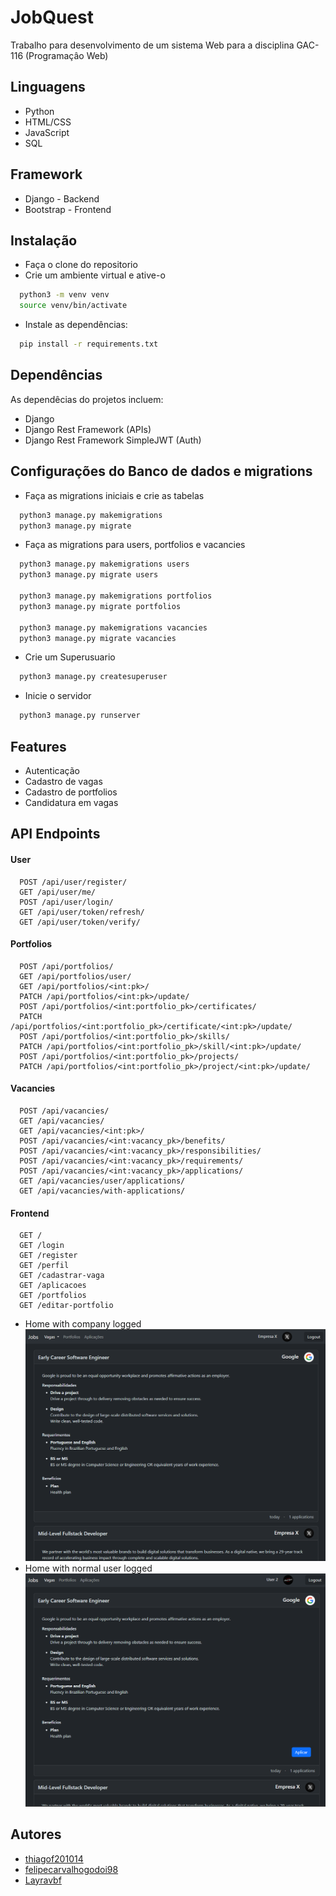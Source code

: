 # JobQuest
Trabalho para desenvolvimento de um sistema Web para a disciplina GAC-116 (Programaçâo Web)

## Linguagens
- Python
- HTML/CSS
- JavaScript
- SQL

## Framework 
- Django - Backend
- Bootstrap - Frontend

## Instalação
- Faça o clone do repositorio
- Crie um ambiente virtual e ative-o
```bash
  python3 -m venv venv
  source venv/bin/activate
```
- Instale as dependências:
```bash
  pip install -r requirements.txt
```

## Dependências
As dependêcias do projetos incluem:
- Django
- Django Rest Framework (APIs)
- Django Rest Framework SimpleJWT (Auth)

## Configurações do Banco de dados e migrations

- Faça as migrations iniciais e crie as tabelas
```bash
  python3 manage.py makemigrations
  python3 manage.py migrate
```

- Faça as migrations para users, portfolios e vacancies
```bash
  python3 manage.py makemigrations users
  python3 manage.py migrate users

  python3 manage.py makemigrations portfolios
  python3 manage.py migrate portfolios
  
  python3 manage.py makemigrations vacancies
  python3 manage.py migrate vacancies
```

- Crie um Superusuario
```bash
  python3 manage.py createsuperuser
```

- Inicie o servidor
```bash
  python3 manage.py runserver
```

## Features
- Autenticação
- Cadastro de vagas
- Cadastro de portfolios
- Candidatura em vagas

## API Endpoints

#### User
```
  POST /api/user/register/
  GET /api/user/me/
  POST /api/user/login/
  GET /api/user/token/refresh/
  GET /api/user/token/verify/
```

#### Portfolios
```
  POST /api/portfolios/
  GET /api/portfolios/user/
  GET /api/portfolios/<int:pk>/
  PATCH /api/portfolios/<int:pk>/update/
  POST /api/portfolios/<int:portfolio_pk>/certificates/
  PATCH /api/portfolios/<int:portfolio_pk>/certificate/<int:pk>/update/
  POST /api/portfolios/<int:portfolio_pk>/skills/
  PATCH /api/portfolios/<int:portfolio_pk>/skill/<int:pk>/update/
  POST /api/portfolios/<int:portfolio_pk>/projects/
  PATCH /api/portfolios/<int:portfolio_pk>/project/<int:pk>/update/
```

#### Vacancies
```
  POST /api/vacancies/
  GET /api/vacancies/
  GET /api/vacancies/<int:pk>/
  POST /api/vacancies/<int:vacancy_pk>/benefits/
  POST /api/vacancies/<int:vacancy_pk>/responsibilities/
  POST /api/vacancies/<int:vacancy_pk>/requirements/
  POST /api/vacancies/<int:vacancy_pk>/applications/
  GET /api/vacancies/user/applications/
  GET /api/vacancies/with-applications/
```

#### Frontend
```
  GET /
  GET /login
  GET /register
  GET /perfil
  GET /cadastrar-vaga
  GET /aplicacoes
  GET /portfolios
  GET /editar-portfolio
```

- Home with company logged
![home](https://github.com/felipecarvalhogodoi98/trabalho_pratico_gac116/blob/main/docs/images/HomeCompany.png)
- Home with normal user logged
![home](https://github.com/felipecarvalhogodoi98/trabalho_pratico_gac116/blob/main/docs/images/HomeUser.png)

## Autores
- [thiagof201014](https://github.com/thiagof201014)
- [felipecarvalhogodoi98](https://github.com/felipecarvalhogodoi98)
- [Layravbf](https://github.com/Layravbf)
